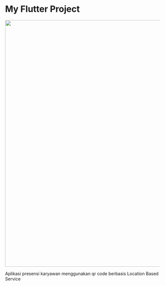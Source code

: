 # My Flutter Project
<p align="center"><img src="https://flutter.dev/images/flutter-logo-sharing.png" width="800"></p>

Aplikasi presensi karyawan menggunakan qr code berbasis Location Based Service
